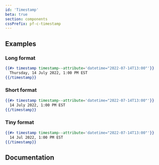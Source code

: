 ```yaml
---
id: 'Timestamp'
beta: true
section: components
cssPrefix: pf-c-timestamp
---
```


## Examples

### Long format
```hbs
{{#> timestamp timestamp--attribute='datetime="2022-07-14T13:00"'}}
  Thursday, 14 July 2022, 1:00 PM EST
{{/timestamp}}
```

### Short format
```hbs
{{#> timestamp timestamp--attribute='datetime="2022-07-14T13:00"'}}
  14 July 2022, 1:00 PM EST
{{/timestamp}}
```

### Tiny format
```hbs
{{#> timestamp timestamp--attribute='datetime="2022-07-14T13:00"'}}
  14 Jul 2022, 1:00 PM EST
{{/timestamp}}
```

## Documentation
